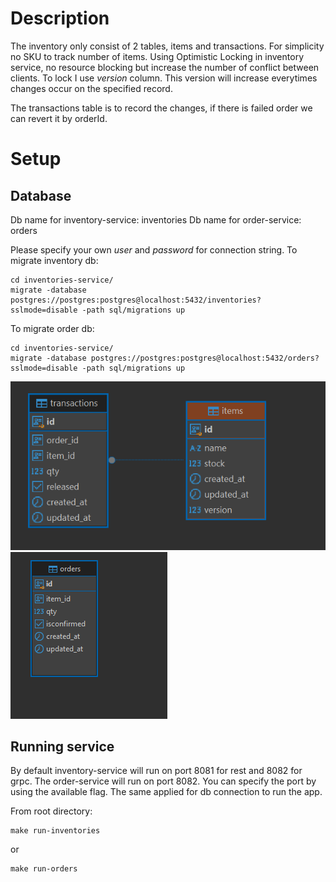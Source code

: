 # Description
The inventory only consist of 2 tables, items and transactions. For simplicity no SKU to track number of items.
Using Optimistic Locking in inventory service, no resource blocking but increase the number of conflict between clients. 
To lock I use *version* column. This version will increase everytimes changes occur on the specified record.

The transactions table is to record the changes, if there is failed order we can revert it by orderId.

# Setup

## Database
Db name for inventory-service: inventories
Db name for order-service: orders

Please specify your own *user* and *password* for connection string.
To migrate inventory db:
```
cd inventories-service/
migrate -database postgres://postgres:postgres@localhost:5432/inventories?sslmode=disable -path sql/migrations up
```

To migrate order db:
```
cd inventories-service/
migrate -database postgres://postgres:postgres@localhost:5432/orders?sslmode=disable -path sql/migrations up
```

![inventory db](https://github.com/rianprayoga/synp-challenge/blob/main/doc/db-inventory.png?raw=true)
![order db](https://github.com/rianprayoga/synp-challenge/blob/main/doc/db-order.png?raw=true)


## Running service
By default inventory-service will run on port 8081 for rest and 8082 for grpc.
The order-service will run on port 8082.
You can specify the port by using the available flag. The same applied for db connection to run the app.

From root directory:
```
make run-inventories
```
or 
```
make run-orders
```

